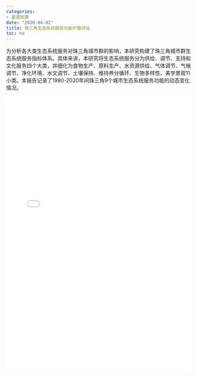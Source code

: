 ```yaml
---
categories:
- 基底核算
date: "2020-04-02"
title: 珠三角生态系统服务功能价值评估
toc: no
---
```


为分析各大类生态系统服务对珠三角城市群的影响，本研究构建了珠三角城市群生态系统服务指标体系。具体来讲，本研究将生态系统服务分为供给、调节、支持和文化服务四个大类，并细化为食物生产、原料生产、水资源供给、气体调节、气候调节、净化环境、水文调节、土壤保持、维持养分循环、生物多样性、美学景观11小类。本报告记录了1980-2020年间珠三角9个城市生态系统服务功能的动态变化情况。

<embed src="/post/account/2.1.1珠三角生态系统服务功能价值评估.pdf#toolbar=0" type="application/pdf" width="100%" height=750>


